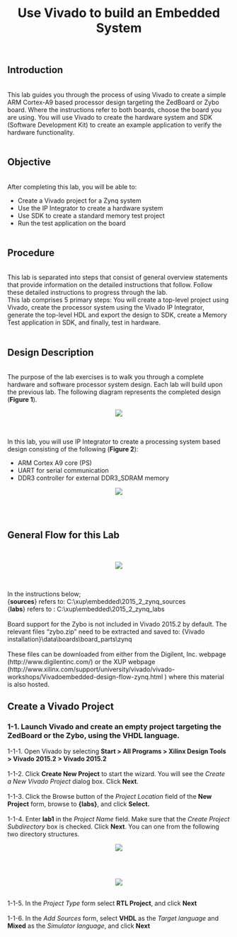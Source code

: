 <h1 align="center">Use Vivado to build an Embedded System </h1><br>	
<h2>Introduction</h2><br>
This lab guides you through the process of using Vivado to create a simple ARM Cortex-A9 based processor design targeting the ZedBoard or Zybo board. Where the instructions refer to both boards, choose the board you are using. You will use Vivado to create the hardware system and SDK (Software Development Kit) to create an example application to verify the hardware functionality.<br><br>
<h2>Objective</h2><br>
After completing this lab, you will be able to:<br>

* Create a Vivado project for a Zynq system
* Use the IP Integrator to create a hardware system 
* Use SDK to create a standard memory test project
* Run the test application on the board 
<br><br>
<h2>Procedure</h2><br>
This lab is separated into steps that consist of general overview statements that provide information on the detailed instructions that follow. Follow these detailed instructions to progress through the lab. <br>
This lab comprises 5 primary steps: You will create a top-level project using Vivado, create the processor system using the Vivado IP Integrator, generate the top-level HDL and export the design to SDK, create a Memory Test application in SDK, and finally, test in hardware.
<br><br>
<h2>Design Description </h2><br>
The purpose of the lab exercises is to walk you through a complete hardware and software processor system design. Each lab will build upon the previous lab. The following diagram represents the completed design (<b>Figure 1</b>).
<p align="center">
 <img src="https://user-images.githubusercontent.com/13907836/51589414-c2e40b80-1e9b-11e9-9017-2b9bfb682ed7.PNG">
</p><br><br>
In this lab, you will use IP Integrator to create a processing system based design consisting of the following (<b>Figure 2</b>):<br>

* ARM Cortex A9 core (PS) 
* UART for serial communication 
* DDR3 controller for external DDR3_SDRAM memory 

<p align="center">
 <img src="https://user-images.githubusercontent.com/13907836/51589335-82848d80-1e9b-11e9-9e6c-e366ead00be8.PNG">
</p><br><br>

<h2>General Flow for this Lab</h2><br>
<p align="center">
 <img src="https://user-images.githubusercontent.com/13907836/51589562-46056180-1e9c-11e9-9ebc-47da8a1af069.PNG">
</p><br><br>
In the instructions below;<br> 
{<b>sources</b>} refers to: C:\xup\embedded\2015_2_zynq_sources <br>
{<b>labs</b>} refers to : C:\xup\embedded\2015_2_zynq_labs <br><br>
Board support for the Zybo is not included in Vivado 2015.2 by default. The relevant files “zybo.zip” need to be extracted and saved to: {Vivado installation}\data\boards\board_parts\zynq<br><br>
These files can be downloaded from either from the Digilent, Inc. webpage (http://www.digilentinc.com/) or the XUP webpage (http://www.xilinx.com/support/university/vivado/vivado-workshops/Vivadoembedded-design-flow-zynq.html ) where this material is also hosted. 

<h2>Create a Vivado Project</h2>
<h3>1-1. Launch Vivado and create an empty project targeting the ZedBoard or the Zybo, using the VHDL language.</h3>
1-1-1. Open Vivado by selecting <b>Start > All Programs > Xilinx Design Tools > Vivado 2015.2 > Vivado 2015.2</b><br><br>
1-1-2. Click <b>Create New Project</b> to start the wizard. You will see the <i>Create a New Vivado Project</i> dialog box. Click <b>Next</b>. <br><br>
1-1-3. Click the Browse button of the <i>Project Location</i> field of the <b>New Project</b> form, browse to <b>{labs}</b>, and click <b>Select.</b> <br><br>
1-1-4. Enter <b>lab1</b> in the <i>Project Name</i> field.  Make sure that the <i>Create Project Subdirectory</i> box is checked.  Click <b>Next</b>. You can one from the following two directory structures. 
<p align="center">
 <img src="https://user-images.githubusercontent.com/13907836/51590651-916d3f00-1e9f-11e9-9711-94a67ab75dc2.PNG">
</p><br><br>
<p align="center">
 <img src="https://user-images.githubusercontent.com/13907836/51590671-a1851e80-1e9f-11e9-8551-b6311aab45a0.PNG">
</p><br>
1-1-5. In the <i>Project Type</i> form select <b>RTL Project</b>, and click <b>Next</b> <br><br>
1-1-6. In the <i>Add Sources</i> form, select <b>VHDL</b> as the <i>Target language</i> and <b>Mixed</b> as the <i>Simulator language</i>, and click <b>Next</b> 